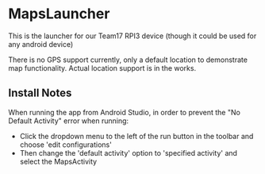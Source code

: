 # MapsLauncher
This is the launcher for our Team17 RPI3 device (though it could be used for any android device)

There is no GPS support currently, only a default location to demonstrate map functionality. Actual location support is in the works.

## Install Notes ##
When running the app from Android Studio, in order to prevent the "No Default Activity" error when running: 
* Click the dropdown menu to the left of the run button in the toolbar and choose 'edit configurations'
* Then change the 'default activity' option to 'specified activity' and select the MapsActivity
